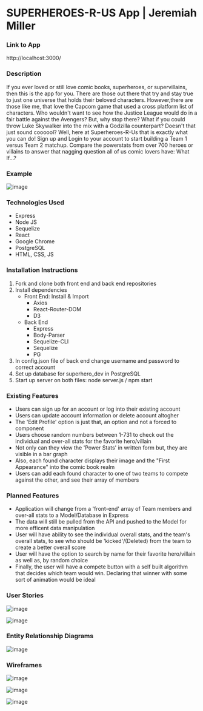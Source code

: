 # SUPERHEROES-R-US  App | Jeremiah Miller

### Link to App
http://localhost:3000/

### Description
If you ever loved or still love comic books, superheroes, or supervillains, then this is the app for you. There are those out there that try and stay true to just one universe that holds their beloved characters. However,there are those like me, that love the Capcom game that used a cross platform list of characters. Who wouldn't want to see how the Justice League would do in a fair battle against the Avengers? But, why stop there? What if you could throw Luke Skywalker into the mix with a Godzilla counterpart? Doesn't that just sound coooool? Well, here at Superheroes-R-Us that is exactly what you can do! Sign up and Login to your account to start building a Team 1 versus Team 2 matchup. Compare the powerstats from over 700 heroes or villains to answer that nagging question all of us comic lovers have: What If...?

### Example
![image](https://user-images.githubusercontent.com/83088409/125825689-395f4096-d250-4513-bd08-09c71427b8aa.png)




### Technologies Used
* Express
* Node JS
* Sequelize
* React
* Google Chrome
* PostgreSQL
* HTML, CSS, JS

### Installation Instructions
1. Fork and clone both front end and back end repositories
2. Install dependencies
    * Front End: Install & Import
        - Axios
        - React-Router-DOM
        - D3
    * Back End
        - Express
        - Body-Parser
        - Sequelize-CLI
        - Sequelize
        - PG
3. In config.json file of back end change username and password to correct account
4. Set up database for superhero_dev in PostgreSQL
5. Start up server on both files: node server.js / npm start

### Existing Features
* Users can sign up for an account or log into their existing account
* Users can update account information or delete account altogher
* The 'Edit Profile' option is just that, an option and not a forced to component
* Users choose random numbers between 1-731 to check out the individual and over-all stats for the favorite hero/villain
* Not only can they view the 'Power Stats' in written form but, they are visible in a bar graph
* Also, each found character displays their image and the "First Appearance" into the comic book realm
* Users can add each found character to one of two teams to compete against the other, and see their array of members

### Planned Features
* Application will change from a 'front-end' array of Team members and over-all stats to a Model/Database in Express
* The data will still be pulled from the API and pushed to the Model for more efficent data manipulation
* User will have ability to see the individual overall stats, and the team's overall stats, to see who should be 'kicked'/(Deleted) from the team to create a better overall score
* User will have the option to search by name for their favorite hero/villain as well as, by random choice
* Finally, the user will have a compete button with a self built algorithm that decides which team would win. Declaring that winner with some sort of animation would be ideal

### User Stories
![image](https://user-images.githubusercontent.com/83088409/125844275-2008bd83-05f4-4535-8691-58da82ad8283.png)

![image](https://user-images.githubusercontent.com/83088409/125844342-5858c90b-0a1f-4f4a-86aa-c21ffdf2043d.png)


### Entity Relationship Diagrams
![image](https://user-images.githubusercontent.com/83088409/125844439-ff05559b-2508-42f3-9eee-19069678b89b.png)


### Wireframes 
![image](https://user-images.githubusercontent.com/83088409/125844571-f6ab376e-ed27-454d-98e2-56ae443ebd44.png)

![image](https://user-images.githubusercontent.com/83088409/125851296-6a2a074a-36ce-48ae-877c-b3ddfbbe2326.png)

![image](https://user-images.githubusercontent.com/83088409/125851376-f1c849d8-27e8-4c7f-8e78-4edb71542c1b.png)



